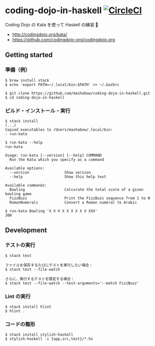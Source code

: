 # coding-dojo-in-haskell [![CircleCI](https://circleci.com/gh/mashabow/coding-dojo-in-haskell.svg?style=svg)](https://circleci.com/gh/mashabow/coding-dojo-in-haskell)

Coding Dojo の Kata を使って Haskell の練習 💪

- http://codingdojo.org/kata/
- https://github.com/codingdojo-org/codingdojo.org


## Getting started

### 準備（例）

```console
$ brew install stack
$ echo 'export PATH=~/.local/bin:$PATH' >> ~/.bashrc

$ git clone https://github.com/mashabow/coding-dojo-in-haskell.git
$ cd coding-dojo-in-haskell
```

### ビルド・インストール・実行

```console
$ stack install
(...)
Copied executables to /Users/mashabow/.local/bin:
- run-kata

$ run-kata --help
run-kata

Usage: run-kata [--version] [--help] COMMAND
  Run the Kata which you specify as a command

Available options:
  --version                Show version
  --help                   Show this help text

Available commands:
  Bowling                  Calcurate the total score of a given bowling game
  FizzBuzz                 Print the FizzBuzz sequence from 1 to N
  RomanNumerals            Convert a Roman numeral to Arabic

$ run-kata Bowling 'X X X X X X X X X XXX'
300
```

## Development

### テストの実行

```console
$ stack test

ファイルを保存するたびにテストを実行したい場合：
$ stack test --file-watch

さらに、実行するテストを限定する場合：
$ stack test --file-watch --test-arguments='--match FizzBuzz'
```

### Lint の実行

```console
$ stack install hlint
$ hlint .
```

### コードの整形

```console
$ stack install stylish-haskell
$ stylish-haskell -i {app,src,test}/*.hs
```
